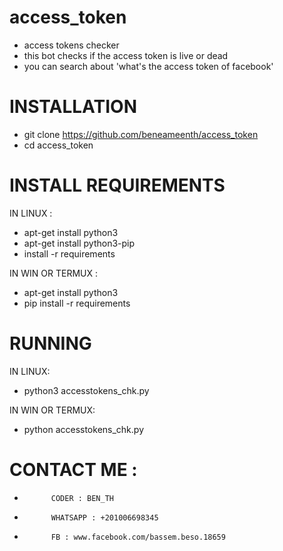 # access_token
+ access tokens checker 
+ this bot checks if the access token is live or dead 
+ you can search about 'what's the access token of facebook'

# INSTALLATION

+ git clone https://github.com/beneameenth/access_token
+ cd access_token

# INSTALL REQUIREMENTS

 IN LINUX :
 + apt-get install python3
 + apt-get install python3-pip
 + install -r requirements
 
IN WIN OR TERMUX :
 
 + apt-get install python3
 + pip install -r requirements
 
 # RUNNING
 
 IN LINUX:
+ python3 accesstokens_chk.py

IN WIN OR TERMUX:
+ python accesstokens_chk.py


# CONTACT ME :
+           CODER : BEN_TH                 
+           WHATSAPP : +201006698345         
+           FB : www.facebook.com/bassem.beso.18659  
